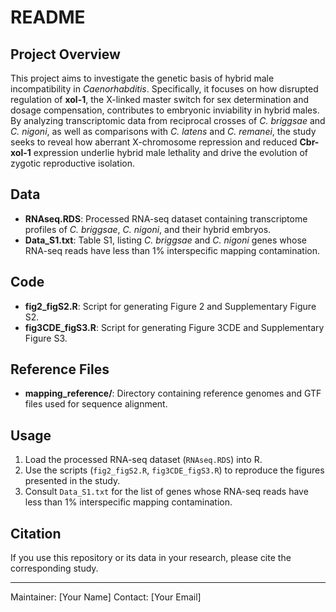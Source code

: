 # README

## Project Overview

This project aims to investigate the genetic basis of hybrid male incompatibility in *Caenorhabditis*. Specifically, it focuses on how disrupted regulation of **xol-1**, the X-linked master switch for sex determination and dosage compensation, contributes to embryonic inviability in hybrid males. By analyzing transcriptomic data from reciprocal crosses of *C. briggsae* and *C. nigoni*, as well as comparisons with *C. latens* and *C. remanei*, the study seeks to reveal how aberrant X-chromosome repression and reduced **Cbr-xol-1** expression underlie hybrid male lethality and drive the evolution of zygotic reproductive isolation.

## Data

* **RNAseq.RDS**: Processed RNA-seq dataset containing transcriptome profiles of *C. briggsae*, *C. nigoni*, and their hybrid embryos.
* **Data\_S1.txt**: Table S1, listing *C. briggsae* and *C. nigoni* genes whose RNA-seq reads have less than 1% interspecific mapping contamination.

## Code

* **fig2\_figS2.R**: Script for generating Figure 2 and Supplementary Figure S2.
* **fig3CDE\_figS3.R**: Script for generating Figure 3CDE and Supplementary Figure S3.

## Reference Files

* **mapping\_reference/**: Directory containing reference genomes and GTF files used for sequence alignment.

## Usage

1. Load the processed RNA-seq dataset (`RNAseq.RDS`) into R.
2. Use the scripts (`fig2_figS2.R`, `fig3CDE_figS3.R`) to reproduce the figures presented in the study.
3. Consult `Data_S1.txt` for the list of genes whose RNA-seq reads have less than 1% interspecific mapping contamination.

## Citation

If you use this repository or its data in your research, please cite the corresponding study.

---

Maintainer: \[Your Name]
Contact: \[Your Email]
